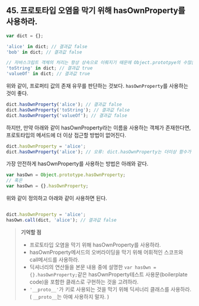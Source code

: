 ## 45. 프로토타입 오염을 막기 위해 hasOwnProperty를 사용하라.
```js
var dict = {};

'alice' in dict; // 결과값 false
'bob' in dict; // 결과값 false

// 자바스크립트 객체의 처리는 항상 상속으로 이뤄지기 때문에 Object.prototpye의 수많은 프로퍼티들을 상속한다.
'toString' in dict; // 결과값 true
'valueOf' in dict; // 결과값 true
```
위와 같이, 프로퍼티 값의 존재 유무를 판단하는 것보다. ```hasOwnProperty```를 사용하는 것이 좋다.

```js
dict.hasOwnProperty('alice'); // 결과값 false
dict.hasOwnProperty('toString'); // 결과값 false
dict.hasOwnProperty('valueOf'); // 결과값 false
```

하지만, 만약 아래와 같이 hasOwnProperty라는 이름을 사용하는 객체가 존재한다면, 프로토타입의 메서드에 더 이상 접근할 방법이 없어진다.
```js
dict.hasOwnProperty = 'alice';
dict.hasOwnProperty('alice'); // 오류: dict.hasOwnProperty는 더이상 함수가 아님
```

가장 안전하게 hasOwnProperty를 사용하는 방법은 아래와 같다.
```js
var hasOwn = Object.prototype.hasOwnProperty;
// 혹은
var hasOwn = {}.hasOwnProperty;
```

위와 같이 정의하고 아래와 같이 사용하면 된다.
```js

dict.hasOwnProperty = 'alice';
hasOwn.call(dict, 'alice'); // 결과값 false
```

> __기억할 점__
> * 프로토타입 오염을 막기 위해 hasOwnProperty를 사용하라.
> * hasOwnProperty메서드의 오버라이딩을 막기 위해 어휘적인 스코프와 call메서드를 사용하라.
> * 딕셔너리의 연산들을 본문 내용 중에 설명한 ```var hasOwn = {}.hasOwnProperty;```같은
    hasOwnProperty테스트 사용문(boilerplate code)을 포함한 클래스로 구현하는 것을 고려하라.
> * ```'__proto__'```가 키로 사용되는 것을 막기 위해 딕셔너리 클래스를 사용하라.( ```__proto__```는 아예 사용하지 말자. )

 
